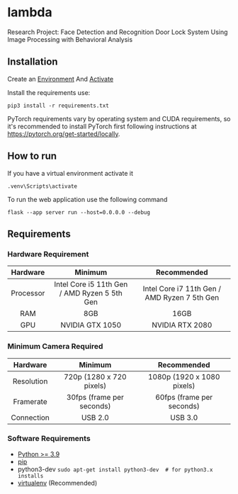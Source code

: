 # lambda
Research Project: Face Detection and Recognition Door Lock System Using Image Processing with Behavioral Analysis

## Installation

Create an [Environment](https://flask.palletsprojects.com/en/3.0.x/installation/#create-an-environment) And [Activate](https://flask.palletsprojects.com/en/3.0.x/installation/#activate-the-environment)

Install the requirements use:

`pip3 install -r requirements.txt`

PyTorch requirements vary by operating system and CUDA requirements, so it's recommended to install PyTorch first following instructions at https://pytorch.org/get-started/locally.

## How to run

If you have a virtual environment activate it

`.venv\Scripts\activate`

To run the web application use the following command

`flask --app server run --host=0.0.0.0 --debug`


## Requirements

### Hardware Requirement

| Hardware | Minimum | Recommended |
| :---:   | :---: | :---: |
| Processor | Intel Core i5 11th Gen / AMD Ryzen 5 5th Gen | Intel Core i7 11th Gen / AMD Ryzen 7 5th Gen |
| RAM | 8GB | 16GB |
| GPU | NVIDIA GTX 1050 | NVIDIA RTX 2080 |

### Minimum Camera Required

| Hardware | Minimum | Recommended |
| :---:   | :---: | :---: |
| Resolution | 720p (1280 x 720 pixels) | 1080p (1920 x 1080 pixels) |
| Framerate | 30fps (frame per seconds) | 60fps (frame per seconds) |
| Connection | USB 2.0 | USB 3.0 |

### Software Requirements

- [Python >= 3.9](http://docs.python-guide.org/en/latest/starting/installation/)
- [pip](https://pip.pypa.io/en/stable/installation/)
- python3-dev `sudo apt-get install python3-dev  # for python3.x installs`
- [virtualenv](https://flask.palletsprojects.com/en/3.0.x/installation/#) (Recommended)
